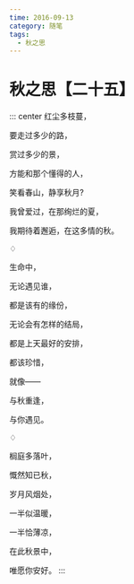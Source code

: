 ```yaml
---
time: 2016-09-13
category: 随笔
tags:
  - 秋之思
---
```


# 秋之思【二十五】

::: center
红尘多枝蔓，

要走过多少的路，

赏过多少的景，

方能和那个懂得的人，

笑看春山，静享秋月?

我曾爱过，在那绚烂的夏，

我期待着邂逅，在这多情的秋。

♢

生命中，

无论遇见谁，

都是该有的缘份，

无论会有怎样的结局，

都是上天最好的安排，

都该珍惜，

就像——

与秋重逢，

与你遇见。

♢

榈庭多落叶，

慨然知已秋，

岁月风烟处，

一半似温暖，

一半恰薄凉，

在此秋景中，

唯愿你安好。
:::
